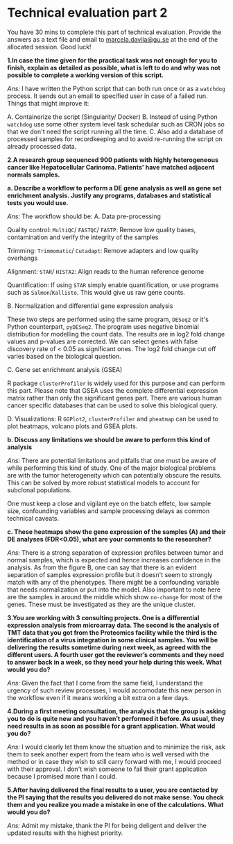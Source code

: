# Technical evaluation part 2 #
You have 30 mins to complete this part of technical evaluation. Provide the answers as a text file and email to marcela.davila@gu.se at the end of the allocated session. Good luck!

**1.In case the time given for the practical task was not enough for you to finish, explain as detailed as possible, what is left to do and why was not possible to complete a working version of this script.**

*Ans:* I have written the Python script that can both run once or as a `watchdog` process. It sends out an email to specified user in case of a failed run.
Things that might improve it:

A. Containerize the script (Singularity/ Docker)
B. Instead of using Python `watchdog` use some other system level task schedular such as CRON jobs so that we don't need the script running all the time.
C. Also add a database of processed samples for recordkeeping and to avoid re-running the script on already processed data.

**2.A research group sequenced 900 patients with highly heterogeneous cancer like Hepatocellular Carinoma. Patients' have matched adjacent normals samples.**

**a. Describe a workflow to perform a DE gene analysis as well as gene set enrichment analysis. Justify any programs, databases and statistical tests you would use.**

*Ans:* The workflow should be:
A. Data pre-processing

Quality control: `MultiQC`/ `FASTQC`/ `FASTP`: Remove low quality bases, contamination and verify the integrity of the samples

Trimming: `Trimmomatic`/ `Cutadapt`: Remove adapters and low quality overhangs

Alignment: `STAR`/ `HISTA2`: Align reads to the human reference genome

Quantification: If using `STAR` simply enable quantification, or use programs such as `Salmon`/`Kallisto`. This would give us raw gene counts.

B. Normalization and differential gene expression analysis

These two steps are performed using the same program, `DESeq2` or it's Python counterpart, `pyDESeq2`. The program uses negative binomial distribution for modelling the count data. The results are in log2 fold change values and p-values are corrected. We can select genes with false discovery rate of < 0.05 as significant ones. The log2 fold change cut off varies based on the biological question.

C. Gene set enrichment analysis (GSEA)

R package `clusterProfiler` is widely used for this purpose and can perform this part. Please note that GSEA uses the complete differential expression matrix rather than only the significant genes part. There are various human cancer specific databases that can be used to solve this biological query.

D. Visualizations:
R `GGPlot2`, `clusterProfiler` and `pheatmap` can be used to plot heatmaps, volcano plots and GSEA plots.

**b. Discuss any limitations we should be aware to perform this kind of analysis**

*Ans:* There are potential limitations and pitfalls that one must be aware of while performing this kind of study. One of the major biological problems are with the tumor heterogeneity which can potentially obscure the results. This can be solved by more robust statistical models to account for subclonal populations.

One must keep a close and vigilant eye on the batch effetc, low sample size, confounding variables and sample processing delays as common technical caveats.


**c. These heatmaps show the gene expression of the samples (A) and their DE analyses (FDR<0.05), what are your comments to the researcher?**

*Ans:* There is a strong separation of expression profiles between tumor and normal samples, which is expected and hence increases confidence in the analysis. As from the figure B, one can say that there is an evident separation of samples expression profile but it doesn't seem to strongly match with any of the phenotypes. There might be a confounding variable that needs normalization or put into the model. Also important to note here are the samples in around the middle which show `no-change` for most of the genes. These must be investigated as they are the unique cluster.

**3.You are working with 3 consulting projects. One is a differential expression analysis from microarray data. The second is the analysis of TMT data that you got from the Proteomics facility while the third is the identification of a virus integration in some clinical samples. You will be delivering the results sometime during next week, as agreed with the different users. A fourth user got the reviewer’s comments and they need to answer back in a week, so they need your help during this week. What would you do?**

*Ans:* Given the fact that I come from the same field, I understand the urgency of such review processes, I would accomodate this new person in the workflow even if it means working a bit extra on a few days.

**4.During a first meeting consultation, the analysis that the group is asking you to do is quite new and you haven’t performed it before. As usual, they need results in as soon as possible for a grant application. What would you do?**

*Ans:* I would clearly let them know the situation and to minimize the risk, ask them to seek another expert from the team who is well versed with the method or in case they wish to still carry forward with me, I would proceed with their approval. I don't wish someone to fail their grant application because I promised more than I could.


**5.After having delivered the final results to a user, you are contacted by the PI saying that the results you delivered do not make sense. You check them and you realize you made a mistake in one of the calculations. What would you do?**

*Ans:* Admit my mistake, thank the PI for being deligent and deliver the updated results with the highest priority.
